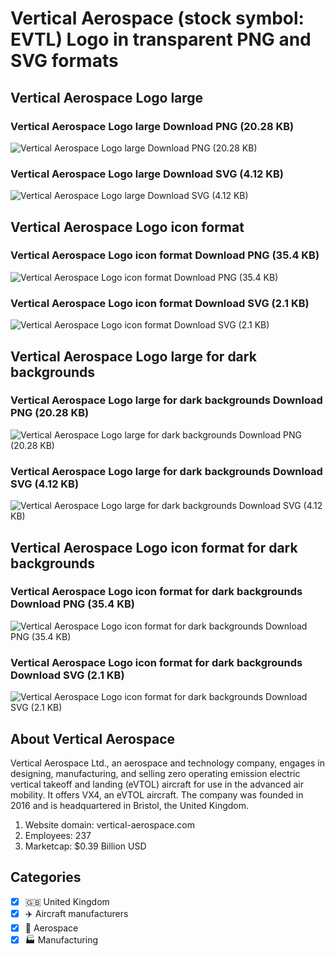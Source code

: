 # Vertical Aerospace (stock symbol: EVTL) Logo in transparent PNG and SVG formats

## Vertical Aerospace Logo large

### Vertical Aerospace Logo large Download PNG (20.28 KB)

![Vertical Aerospace Logo large Download PNG (20.28 KB)](/img/orig/EVTL_BIG-95500b78.png)

### Vertical Aerospace Logo large Download SVG (4.12 KB)

![Vertical Aerospace Logo large Download SVG (4.12 KB)](/img/orig/EVTL_BIG-10619b83.svg)

## Vertical Aerospace Logo icon format

### Vertical Aerospace Logo icon format Download PNG (35.4 KB)

![Vertical Aerospace Logo icon format Download PNG (35.4 KB)](/img/orig/EVTL-8bedf06e.png)

### Vertical Aerospace Logo icon format Download SVG (2.1 KB)

![Vertical Aerospace Logo icon format Download SVG (2.1 KB)](/img/orig/EVTL-702ea878.svg)

## Vertical Aerospace Logo large for dark backgrounds

### Vertical Aerospace Logo large for dark backgrounds Download PNG (20.28 KB)

![Vertical Aerospace Logo large for dark backgrounds Download PNG (20.28 KB)](/img/orig/EVTL_BIG.D-9a7c9abc.png)

### Vertical Aerospace Logo large for dark backgrounds Download SVG (4.12 KB)

![Vertical Aerospace Logo large for dark backgrounds Download SVG (4.12 KB)](/img/orig/EVTL_BIG.D-80198233.svg)

## Vertical Aerospace Logo icon format for dark backgrounds

### Vertical Aerospace Logo icon format for dark backgrounds Download PNG (35.4 KB)

![Vertical Aerospace Logo icon format for dark backgrounds Download PNG (35.4 KB)](/img/orig/EVTL.D-73caf4c8.png)

### Vertical Aerospace Logo icon format for dark backgrounds Download SVG (2.1 KB)

![Vertical Aerospace Logo icon format for dark backgrounds Download SVG (2.1 KB)](/img/orig/EVTL.D-b81eb538.svg)

## About Vertical Aerospace

Vertical Aerospace Ltd., an aerospace and technology company, engages in designing, manufacturing, and selling zero operating emission electric vertical takeoff and landing (eVTOL) aircraft for use in the advanced air mobility. It offers VX4, an eVTOL aircraft. The company was founded in 2016 and is headquartered in Bristol, the United Kingdom.

1. Website domain: vertical-aerospace.com
2. Employees: 237
3. Marketcap: $0.39 Billion USD


## Categories
- [x] 🇬🇧 United Kingdom
- [x] ✈️ Aircraft manufacturers
- [x] 🚀 Aerospace
- [x] 🏭 Manufacturing
